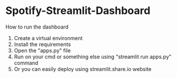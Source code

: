 # Spotify-Streamlit-Dashboard

How to run the dashboard
1. Create a virtual environment
2. Install the requirements
3. Open the "apps.py" file
4. Run on your cmd or something else using "streamlit run apps.py" command
5. Or you can easily deploy using streamlit.share.io website
